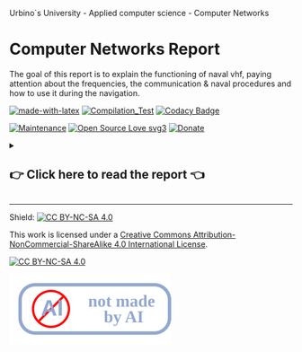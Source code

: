 Urbino`s University - Applied computer science - Computer Networks

# Computer Networks Report

The goal of this report is to explain the functioning of naval vhf, paying attention about the frequencies, the communication & naval procedures and how to use it during the navigation. 

[![made-with-latex](https://img.shields.io/badge/Made%20with-LaTeX-1f425f.svg)](https://www.latex-project.org/)
[![Compilation_Test](https://github.com/R0mb0/Naval-VHF-report/actions/workflows/Compilation_Test.yml/badge.svg)](https://github.com/R0mb0/Naval-VHF-report/actions/workflows/Compilation_Test.yml)
[![Codacy Badge](https://app.codacy.com/project/badge/Grade/8c31eddfd7d54b09975c02409015da53)](https://app.codacy.com/gh/R0mb0/Naval-VHF-report/dashboard?utm_source=gh&utm_medium=referral&utm_content=&utm_campaign=Badge_grade)

[![Maintenance](https://img.shields.io/badge/Maintained%3F-yes-green.svg)](https://github.com/R0mb0/Naval-VHF-report)
[![Open Source Love svg3](https://badges.frapsoft.com/os/v3/open-source.svg?v=103)](https://github.com/R0mb0/Naval-VHF-report)
[![Donate](https://img.shields.io/badge/PayPal-Donate%20to%20Author-blue.svg)](http://paypal.me/R0mb0)

<details>
  <summary>

  ## 👉 Click here to read the report 👈
    
  </summary>

  ![1.png](https://github.com/R0mb0/Naval-VHF-report/blob/main/ReadmeImgs/1.png)
  ![2.png](https://github.com/R0mb0/Naval-VHF-report/blob/main/ReadmeImgs/2.png)
  ![3.png](https://github.com/R0mb0/Naval-VHF-report/blob/main/ReadmeImgs/3.png)
  ![4.png](https://github.com/R0mb0/Naval-VHF-report/blob/main/ReadmeImgs/4.png)
  ![5.png](https://github.com/R0mb0/Naval-VHF-report/blob/main/ReadmeImgs/5.png)
  ![6.png](https://github.com/R0mb0/Naval-VHF-report/blob/main/ReadmeImgs/6.png)
  ![7.png](https://github.com/R0mb0/Naval-VHF-report/blob/main/ReadmeImgs/7.png)
  ![8.png](https://github.com/R0mb0/Naval-VHF-report/blob/main/ReadmeImgs/8.png)
  ![9.png](https://github.com/R0mb0/Naval-VHF-report/blob/main/ReadmeImgs/9.png)
  ![10.png](https://github.com/R0mb0/Naval-VHF-report/blob/main/ReadmeImgs/10.png)
  ![11.png](https://github.com/R0mb0/Naval-VHF-report/blob/main/ReadmeImgs/11.png)
  ![12.png](https://github.com/R0mb0/Naval-VHF-report/blob/main/ReadmeImgs/12.png)
  ![13.png](https://github.com/R0mb0/Naval-VHF-report/blob/main/ReadmeImgs/13.png)
  ![14.png](https://github.com/R0mb0/Naval-VHF-report/blob/main/ReadmeImgs/14.png)
  ![15.png](https://github.com/R0mb0/Naval-VHF-report/blob/main/ReadmeImgs/15.png)
  ![16.png](https://github.com/R0mb0/Naval-VHF-report/blob/main/ReadmeImgs/16.png)
  ![17.png](https://github.com/R0mb0/Naval-VHF-report/blob/main/ReadmeImgs/17.png)
  ![18.png](https://github.com/R0mb0/Naval-VHF-report/blob/main/ReadmeImgs/18.png)
  ![19.png](https://github.com/R0mb0/Naval-VHF-report/blob/main/ReadmeImgs/19.png)
  ![20.png](https://github.com/R0mb0/Naval-VHF-report/blob/main/ReadmeImgs/20.png)
  ![21.png](https://github.com/R0mb0/Naval-VHF-report/blob/main/ReadmeImgs/21.png)
  ![22.png](https://github.com/R0mb0/Naval-VHF-report/blob/main/ReadmeImgs/22.png)
  ![23.png](https://github.com/R0mb0/Naval-VHF-report/blob/main/ReadmeImgs/23.png)
  ![24.png](https://github.com/R0mb0/Naval-VHF-report/blob/main/ReadmeImgs/24.png)
  ![25.png](https://github.com/R0mb0/Naval-VHF-report/blob/main/ReadmeImgs/25.png)
  ![26.png](https://github.com/R0mb0/Naval-VHF-report/blob/main/ReadmeImgs/26.png)
  ![27.png](https://github.com/R0mb0/Naval-VHF-report/blob/main/ReadmeImgs/27.png)
  ![28.png](https://github.com/R0mb0/Naval-VHF-report/blob/main/ReadmeImgs/28.png)
  ![29.png](https://github.com/R0mb0/Naval-VHF-report/blob/main/ReadmeImgs/29.png)
  ![30.png](https://github.com/R0mb0/Naval-VHF-report/blob/main/ReadmeImgs/30.png)
  ![31.png](https://github.com/R0mb0/Naval-VHF-report/blob/main/ReadmeImgs/31.png)
  ![32.png](https://github.com/R0mb0/Naval-VHF-report/blob/main/ReadmeImgs/32.png)
  ![33.png](https://github.com/R0mb0/Naval-VHF-report/blob/main/ReadmeImgs/33.png)
  ![34.png](https://github.com/R0mb0/Naval-VHF-report/blob/main/ReadmeImgs/34.png)
  ![35.png](https://github.com/R0mb0/Naval-VHF-report/blob/main/ReadmeImgs/35.png)
  ![36.png](https://github.com/R0mb0/Naval-VHF-report/blob/main/ReadmeImgs/36.png)
  ![37.png](https://github.com/R0mb0/Naval-VHF-report/blob/main/ReadmeImgs/37.png)
  ![38.png](https://github.com/R0mb0/Naval-VHF-report/blob/main/ReadmeImgs/38.png)
  ![39.png](https://github.com/R0mb0/Naval-VHF-report/blob/main/ReadmeImgs/39.png)
  ![40.png](https://github.com/R0mb0/Naval-VHF-report/blob/main/ReadmeImgs/40.png)
  ![41.png](https://github.com/R0mb0/Naval-VHF-report/blob/main/ReadmeImgs/41.png)
  ![42.png](https://github.com/R0mb0/Naval-VHF-report/blob/main/ReadmeImgs/42.png)
  ![43.png](https://github.com/R0mb0/Naval-VHF-report/blob/main/ReadmeImgs/43.png)
  ![44.png](https://github.com/R0mb0/Naval-VHF-report/blob/main/ReadmeImgs/44.png)
  ![45.png](https://github.com/R0mb0/Naval-VHF-report/blob/main/ReadmeImgs/45.png)
  ![46.png](https://github.com/R0mb0/Naval-VHF-report/blob/main/ReadmeImgs/46.png)
  ![47.png](https://github.com/R0mb0/Naval-VHF-report/blob/main/ReadmeImgs/47.png)
  ![48.png](https://github.com/R0mb0/Naval-VHF-report/blob/main/ReadmeImgs/48.png)
  ![49.png](https://github.com/R0mb0/Naval-VHF-report/blob/main/ReadmeImgs/49.png)
  ![50.png](https://github.com/R0mb0/Naval-VHF-report/blob/main/ReadmeImgs/50.png)
  ![51.png](https://github.com/R0mb0/Naval-VHF-report/blob/main/ReadmeImgs/51.png)
  ![52.png](https://github.com/R0mb0/Naval-VHF-report/blob/main/ReadmeImgs/52.png)
  ![53.png](https://github.com/R0mb0/Naval-VHF-report/blob/main/ReadmeImgs/53.png)
  ![54.png](https://github.com/R0mb0/Naval-VHF-report/blob/main/ReadmeImgs/54.png)
  ![55.png](https://github.com/R0mb0/Naval-VHF-report/blob/main/ReadmeImgs/55.png)
  ![56.png](https://github.com/R0mb0/Naval-VHF-report/blob/main/ReadmeImgs/56.png)
  ![57.png](https://github.com/R0mb0/Naval-VHF-report/blob/main/ReadmeImgs/57.png)
  ![58.png](https://github.com/R0mb0/Naval-VHF-report/blob/main/ReadmeImgs/58.png)
  ![59.png](https://github.com/R0mb0/Naval-VHF-report/blob/main/ReadmeImgs/59.png)
  ![60.png](https://github.com/R0mb0/Naval-VHF-report/blob/main/ReadmeImgs/60.png)
  ![61.png](https://github.com/R0mb0/Naval-VHF-report/blob/main/ReadmeImgs/61.png)
  ![62.png](https://github.com/R0mb0/Naval-VHF-report/blob/main/ReadmeImgs/62.png)
  ![63.png](https://github.com/R0mb0/Naval-VHF-report/blob/main/ReadmeImgs/63.png)
  ![64.png](https://github.com/R0mb0/Naval-VHF-report/blob/main/ReadmeImgs/64.png)
  ![65.png](https://github.com/R0mb0/Naval-VHF-report/blob/main/ReadmeImgs/65.png)
  ![66.png](https://github.com/R0mb0/Naval-VHF-report/blob/main/ReadmeImgs/66.png)
  ![67.png](https://github.com/R0mb0/Naval-VHF-report/blob/main/ReadmeImgs/67.png)
  ![68.png](https://github.com/R0mb0/Naval-VHF-report/blob/main/ReadmeImgs/68.png)
  ![69.png](https://github.com/R0mb0/Naval-VHF-report/blob/main/ReadmeImgs/69.png)
  ![70.png](https://github.com/R0mb0/Naval-VHF-report/blob/main/ReadmeImgs/70.png)
  ![71.png](https://github.com/R0mb0/Naval-VHF-report/blob/main/ReadmeImgs/71.png)
  ![72.png](https://github.com/R0mb0/Naval-VHF-report/blob/main/ReadmeImgs/72.png)
  ![73.png](https://github.com/R0mb0/Naval-VHF-report/blob/main/ReadmeImgs/73.png)
  ![74.png](https://github.com/R0mb0/Naval-VHF-report/blob/main/ReadmeImgs/74.png)
  ![75.png](https://github.com/R0mb0/Naval-VHF-report/blob/main/ReadmeImgs/75.png)
  ![76.png](https://github.com/R0mb0/Naval-VHF-report/blob/main/ReadmeImgs/76.png)
  ![77.png](https://github.com/R0mb0/Naval-VHF-report/blob/main/ReadmeImgs/77.png)
  ![78.png](https://github.com/R0mb0/Naval-VHF-report/blob/main/ReadmeImgs/78.png)
  ![79.png](https://github.com/R0mb0/Naval-VHF-report/blob/main/ReadmeImgs/79.png)
  ![80.png](https://github.com/R0mb0/Naval-VHF-report/blob/main/ReadmeImgs/80.png)
  ![81.png](https://github.com/R0mb0/Naval-VHF-report/blob/main/ReadmeImgs/81.png)
  ![82.png](https://github.com/R0mb0/Naval-VHF-report/blob/main/ReadmeImgs/82.png)
  ![83.png](https://github.com/R0mb0/Naval-VHF-report/blob/main/ReadmeImgs/83.png)
  ![84.png](https://github.com/R0mb0/Naval-VHF-report/blob/main/ReadmeImgs/84.png)
  ![85.png](https://github.com/R0mb0/Naval-VHF-report/blob/main/ReadmeImgs/85.png)
  ![86.png](https://github.com/R0mb0/Naval-VHF-report/blob/main/ReadmeImgs/86.png)
  ![87.png](https://github.com/R0mb0/Naval-VHF-report/blob/main/ReadmeImgs/87.png)
  ![88.png](https://github.com/R0mb0/Naval-VHF-report/blob/main/ReadmeImgs/88.png)
  ![89.png](https://github.com/R0mb0/Naval-VHF-report/blob/main/ReadmeImgs/89.png)
  
</details>

---

Shield: [![CC BY-NC-SA 4.0][cc-by-nc-sa-shield]][cc-by-nc-sa]

This work is licensed under a
[Creative Commons Attribution-NonCommercial-ShareAlike 4.0 International License][cc-by-nc-sa].

[![CC BY-NC-SA 4.0][cc-by-nc-sa-image]][cc-by-nc-sa]

[cc-by-nc-sa]: http://creativecommons.org/licenses/by-nc-sa/4.0/
[cc-by-nc-sa-image]: https://licensebuttons.net/l/by-nc-sa/4.0/88x31.png
[cc-by-nc-sa-shield]: https://img.shields.io/badge/License-CC%20BY--NC--SA%204.0-lightgrey.svg

  <picture>
    <source media="(prefers-color-scheme: dark)"srcset="https://github.com/R0mb0/Not_made_by_AI/blob/main/Badge/SVG/NotMadeByAIDark.svg">
    <source media="(prefers-color-scheme: light)"srcset="https://github.com/R0mb0/Not_made_by_AI/blob/main/Badge/SVG/NotMadeByAILight.svg">
    <img alt="Not made by AI" src="https://github.com/R0mb0/Not_made_by_AI/blob/main/Badge/SVG/NotMadeByAIDefault.svg">
  </picture>
